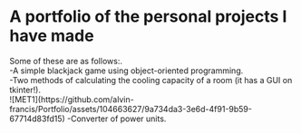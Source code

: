 # A portfolio of the personal projects I have made
<p>Some of these are as follows:.<br>
  -A simple blackjack game using object-oriented programming.<br>
  -Two methods of calculating the cooling capacity of a room (it has a GUI on tkinter!).<br>
  ![MET1](https://github.com/alvin-francis/Portfolio/assets/104663627/9a734da3-3e6d-4f91-9b59-67714d83fd15)
  -Converter of power units.<br>
